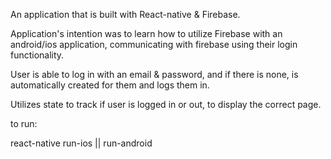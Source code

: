 An application that is built with React-native & Firebase.

Application's intention was to learn how to utilize Firebase with an android/ios application, communicating with firebase using their login functionality.

User is able to log in with an email & password, and if there is none, is automatically created for them and logs them in.

Utilizes state to track if user is logged in or out, to display the correct page.

to run:

react-native run-ios || run-android